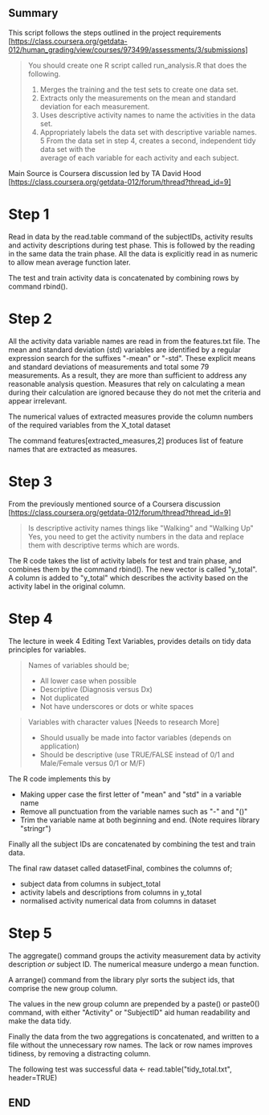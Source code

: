 ## Summary 
This script follows the steps outlined in the project requirements <br>
[https://class.coursera.org/getdata-012/human_grading/view/courses/973499/assessments/3/submissions]

> You should create one R script called run_analysis.R that does the following.<br>
> 1. Merges the training and the test sets to create one data set.<br>
> 2. Extracts only the measurements on the mean and standard deviation for each measurement.<br>
> 3. Uses descriptive activity names to name the activities in the data set.<br>
> 4. Appropriately labels the data set with descriptive variable names.<br>
> 5 From the data set in step 4, creates a second, independent tidy data set with the<br>
average of each variable for each activity and each subject.<br>

Main Source is Coursera discussion led by TA David Hood <br>
[https://class.coursera.org/getdata-012/forum/thread?thread_id=9]
 

# Step 1
Read in data by the read.table command of the subjectIDs, activity results and activity
descriptions during test phase.
This is followed by the reading in the same data the train phase.
All the data is explicitly read in as numeric to allow mean average function later.

The test and train activity data is concatenated by combining rows by command rbind().


# Step 2
All the activity data variable names are read in from the features.txt file.
The  mean and standard deviation (std) variables are identified by a regular expression 
search for the suffixes "-mean" or "-std". These explicit means and standard deviations
of measurements and total some 79 measurements.
As a result, they are more than sufficient to address any reasonable analysis question.
Measures that rely on calculating a mean during their calculation are ignored because 
they do not met the criteria and appear irrelevant.

The numerical values of extracted measures provide the column numbers of the required 
variables from the X_total dataset 

The command features[extracted_measures,2]  produces list of feature names that are
extracted as measures. 


# Step 3 
From the previously mentioned source of a Coursera discussion <br>
[https://class.coursera.org/getdata-012/forum/thread?thread_id=9]

>Is descriptive activity names things like "Walking" and "Walking Up"
>Yes, you need to get the activity numbers in the data and replace them with descriptive terms which are words.

The R code takes the list of activity labels for test and train phase, and combines them 
by the command rbind(). The new vector is called "y_total".
A column is added to "y_total" which describes the activity based on the activity label
in the original column.


# Step 4
The lecture in week 4 Editing Text Variables, provides details on tidy data principles
for variables. 

> Names of variables should be;
> - All lower case when possible
> - Descriptive (Diagnosis versus Dx)
> - Not duplicated
> - Not have underscores or dots or white spaces

> Variables with character values [Needs to research More]
> - Should usually be made into factor variables (depends on application)
> - Should be descriptive (use TRUE/FALSE instead of 0/1 and Male/Female versus 0/1 or M/F)

The R code implements this by 
 - Making upper case the first letter of "mean" and "std" in a variable name
 - Remove all punctuation from the variable names such as "-" and "()"
 - Trim the variable name at both beginning and end. (Note requires library "stringr")
 
Finally all the subject IDs are concatenated by combining the test and train data.

The final raw dataset called datasetFinal, combines the columns of;
 - subject data from columns in subject_total
 - activity labels and descriptions from columns in y_total
 - normalised activity numerical data from columns in dataset


# Step 5
The aggregate() command groups the activity measurement data by activity 
description *or* subject ID. The numerical measure undergo a mean function.

A arrange() command from the library plyr sorts the subject ids, that comprise the 
new group column.

The values in the new group column are prepended by a paste() or paste0() command, with 
either "Activity" or "SubjectID" aid human readability and make the data tidy. 

Finally the data from the two aggregations is concatenated, and written to a file 
without the unnecessary row names. The lack or row names improves tidiness, by removing a
distracting column.

The following test was successful
data  <- read.table("tidy_total.txt", header=TRUE)

END
---